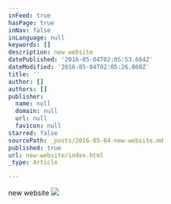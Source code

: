 ```yaml
---
inFeed: true
hasPage: true
inNav: false
inLanguage: null
keywords: []
description: new website
datePublished: '2016-05-04T02:05:53.664Z'
dateModified: '2016-05-04T02:05:26.060Z'
title: ''
author: []
authors: []
publisher:
  name: null
  domain: null
  url: null
  favicon: null
starred: false
sourcePath: _posts/2016-05-04-new-website.md
published: true
url: new-website/index.html
_type: Article

---
```

new website
![](https://the-grid-user-content.s3-us-west-2.amazonaws.com/f004ad5a-615e-4ad7-a0b8-2a43292f05c9.jpg)